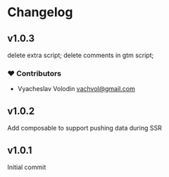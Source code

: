 # Changelog

## v1.0.3

delete extra script; delete comments in gtm script;

### ❤️ Contributors

- Vyacheslav Volodin <vachvol@gmail.com>

## v1.0.2

Add composable to support pushing data during SSR

## v1.0.1

Initial commit


